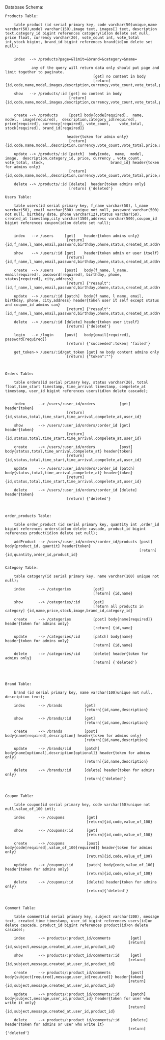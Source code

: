 Database Schema:
        
    Products Table:

        table product (id serial primary key, code varchar(50)unique,name varchar(50),model varchar(150),image text, images[] text, description text,category_id bigint references catogery(id)on delete set null, price float, currency varchar(20), vote_count int, vote_total int,stock bigint, brand_id bigint references brand(id)on delete set null);


        index  --> /products?page=&limit=&brand=&category=&name=

                any of the query will return data only should put page and limit together to paginate.
                                            [get] no content in body
                                            [return] {id,code,name,model,images,description,currency,vote_count,vote_total,price,stock,image,brand_id,category_id}

        show   --> /products/:id [get] no content in body
                                 [return] {id,code,name,model,images,description,currency,vote_count,vote_total,price,stock,image,brand_id,category_id}


        create --> /products     [post] body{code[required],  name,  model,  image[required],  description,category_id[required],                             price[required], currency[required], vote_count,    vote_total, stock[required], brand_id[required]}       
        
                                header{token for admin only}
                                 [return] {id,code,name,model,,description,currency,vote_count,vote_total,price,stock,image,brand_id,category_id}

        update --> /products/:id [patch]  body{code,  name,  model,  image,  description,category_id, price, currency , vote_count, vote_total, stock,                              brand_id} header{token for admins only}
                                 [return] {id,code,name,model,,description,currency,vote_count,vote_total,price,stock,image,brand_id,category_id}

        delete --> /products/:id [delete]  header{token admins only}
                                 [return] {'deleted'}

    Users Table:

        table users(id serial primary key, f_name varchar(50), l_name varchar(50), email varchar(500) unique not null, password varchar(500) not null, birthday date, phone varchar(12),status varchar(50), created_at timestamp,city varchar(150),address varchar(500),coupon_id bigint references coupon(id)on delete set null);


        index   --> /users     [get]    header{token admins only}
                                [return] {id,f_name,l_name,email,password,birthday,phone,status,created_at,address,coupon_id}

        show    --> /users/:id [get]    header{token admin or user itself}
                                [return] {id,f_name,l_name,email,password,birthday,phone,status,created_at,address,coupon_id}
                                
        create  --> /users     [post]   body{f_name, l_name, email[required], password[required], birthday, phone, status[required], city,address}
                                [return] {"resault": [id,f_name,l_name,email,password,birthday,phone,status,created_at,address,coupon_id],"token":""}
                                
        update  --> /users/:id [patch]  body{f_name, l_name, email, birthday, phone, city,address} header{token user it self except status and coupon_id admins can}
                                [return] {"resault": [id,f_name,l_name,email,password,birthday,phone,status,created_at,address,coupon_id],"token":""}
                                
        delete  --> /users/:id [delete] header{token user itself}
                                [return] {'deleted'}
                                
        login   --> /login     [post]   body{email[required], password[required]}
                                [return] {'succeeded':token| 'failed'}
                                
        get_token-> /users/:id/get_token [get] no body content admins only
                                [return] {"token":""}
                                
        

    Orders Table:
        
        table orders(id serial primary key, status varchar(20), total float,time_start timestamp, time_arrival timestamp, compelete_at timestamp, user_id bigint references users(id)on delete cascade);


        index      --> /users/:user_id/orders           [get] header{token}
                                [return] {id,status,total,time_start,time_arrival,compelete_at,user_id}
                                
        show       --> /users/:user_id/orders/:order_id [get] header{token}
                                [return] {id,status,total,time_start,time_arrival,compelete_at,user_id}
                                
        create     --> /users/:user_id/orders           [post] body{status,total,time_arrival,compelete_at} header{token}
                                [return] {id,status,total,time_start,time_arrival,compelete_at,user_id}
                                
        update     --> /users/:user_id/orders/:order_id [patch] body{status,total,time_arrival,compelete_at} header{token}
                                [return] {id,status,total,time_start,time_arrival,compelete_at,user_id}
                                
        delete     --> /users/:user_id/orders/:order_id [delete] header{token}
                                [return] {'deleted'}
                                


    order_products Table:

        table order_product (id serial primary key, quantity int ,order_id bigint references orders(id)on delete cascade, product_id bigint references product(id)on delete set null);

        addProduct --> /users/:user_id/orders/:order_id/products [post] body{product_id, quantit} header{token}
                                                                 [return] {id,quantity,order_id,product_id}


    Categoey Table:

        table catogery(id serial primary key, name varchar(100) unique not null);

        index      --> /categories          [get]
                                            [return] {id,name}

        show       --> /categories/:id      [get]
                                            [return all products in category] {id,name,price,stock,image,brand_id,category_id}

        create     --> /categories          [post] body{name[required]} header{token for admins only}
                                            [return] {id,name}

        update     --> /categories/:id      [patch] body{name} header{token for admins only}
                                            [return] {id,name}

        delete     --> /categories/:id      [delete] header{token for admins only}
                                            [return] {'deleted'}


   

    Brand Table:

        brand (id serial primary key, name varchar(100)unique not null, description text);

        index      --> /brands          [get]
                                        [return]{id,name,description}
        
        show       --> /brands/:id      [get]
                                        [return]{id,name,description}
        
        create     --> /brands          [post] body{name[required],description} header{token for admins only}
                                        [return]{id,name,description}
        
        update     --> /brands/:id      [patch] body{name[optional],description[optional]} header{token for admins only}
                                        [return]{id,name,description}
        
        delete     --> /brands/:id      [delete] header{token for admins only}
                                        [return]{'deleted'}
        


    Coupon Table:

        table coupon(id serial primary key, code varchar(50)unique not null,value_of_100 int);

        index      --> /coupons          [get]
                                         [return]{id,code,value_of_100}

        show       --> /coupons/:id      [get]
                                         [return]{id,code,value_of_100}

        create     --> /coupons          [post] body{code[required],value_of_100[required]} header{token for admins only}
                                         [return]{id,code,value_of_100}

        update     --> /coupons/:id      [patch] body{code,value_of_100} header{token for admins only}
                                         [return]{id,code,value_of_100}

        delete     --> /coupons/:id      [delete] header{token for admins only}
                                         [return]{'deleted'}



    Comment Table:

        table comment(id serial primary key, subject varchar(200), message text, created_time timestamp, user_id bigint references users(id)on delete cascade, product_id bigint references product(id)on delete cascade);

        index      --> products/:product_id/comments         [get]
                                                            [return]{id,subject,message,created_at,user_id,product_id}

        show       --> products/:product_id/comments/:id     [get]
                                                            [return]{id,subject,message,created_at,user_id,product_id}

        create     --> products/:product_id/comments         [post] body{subject[required],message,user_id[required]} header{token}
                                                            [return]{id,subject,message,created_at,user_id,product_id}

        update     --> products/:product_id/comments/:id     [patch] body{subject,message,user_id,product_id} header{token for user who write it only}
                                                            [return]{id,subject,message,created_at,user_id,product_id}

        delete     --> products/:product_id/comments/:id     [delete] header{token for admins or user who write it}
                                                            [return]{'deleted'}







